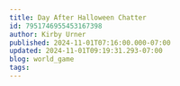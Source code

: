 ```yaml
---
title: Day After Halloween Chatter
id: 7951746955453167398
author: Kirby Urner
published: 2024-11-01T07:16:00.000-07:00
updated: 2024-11-01T09:19:31.293-07:00
blog: world_game
tags: 
---
```


